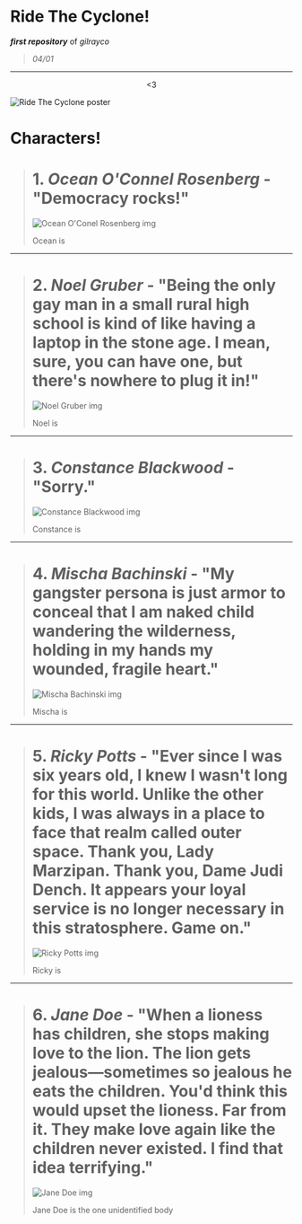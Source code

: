 # Ride The Cyclone!
***first repository*** of *gilrayco*
>
> *04/01*
>
---
<p align="center">
 <3
</p>

![Ride The Cyclone poster](https://m.media-amazon.com/images/I/81Ph25Nu2IL._UF1000,1000_QL80_.jpg)

# Characters!
> # 1. *Ocean O'Connel Rosenberg* - "Democracy rocks!" 
> 
> ![Ocean O'Conel Rosenberg img](https://static.wikia.nocookie.net/testthecyclone/images/2/2b/12002561_10153143539312469_597529194938551630_o.jpg/revision/latest/scale-to-width-down/250?cb=20230124140112)
> 
> Ocean is
>
---
>
> # 2. *Noel Gruber* - "Being the only gay man in a small rural high school is kind of like having a laptop in the stone age. I mean, sure, you can have one, but there's nowhere to plug it in!"
>
> ![Noel Gruber img](https://encrypted-tbn0.gstatic.com/images?q=tbn:ANd9GcQqGD9PBNut1Jf1Cnm6PQj3zAml9GbqeazX2YLXLUWmbTbMwD-ei1Ns8SaZUareVSZMtz8&usqp=CAU)
>
> Noel is
>
---
>
> # 3. *Constance Blackwood* - "Sorry."
> 
> ![Constance Blackwood img]()
>
> Constance is
>
---
>
> # 4. *Mischa Bachinski* - "My gangster persona is just armor to conceal that I am naked child wandering the wilderness, holding in my hands my wounded, fragile heart."
>
> ![Mischa Bachinski img]()
>
> Mischa is
>
---
>
> # 5. *Ricky Potts* - "Ever since I was six years old, I knew I wasn't long for this world. Unlike the other kids, I was always in a place to face that realm called outer space. Thank you, Lady Marzipan. Thank you, Dame Judi Dench. It appears your loyal service is no longer necessary in this stratosphere. Game on."
>
> ![Ricky Potts img](https://static.wikia.nocookie.net/testthecyclone/images/f/f6/11229780_10153143539432469_1921353752221333699_o.jpg/revision/latest/scale-to-width-down/250?cb=20230124140112)
> 
> Ricky is
>
---
>
> # 6. *Jane Doe* - "When a lioness has children, she stops making love to the lion. The lion gets jealous—sometimes so jealous he eats the children. You'd think this would upset the lioness. Far from it. They make love again like the children never existed. I find that idea terrifying."
> 
> ![Jane Doe img](https://static.wikia.nocookie.net/testthecyclone/images/5/53/Jane_Doe-Emily_Rohm1.png/revision/latest/scale-to-width/360?cb=20221220154931)
>
> Jane Doe is the one unidentified body 
